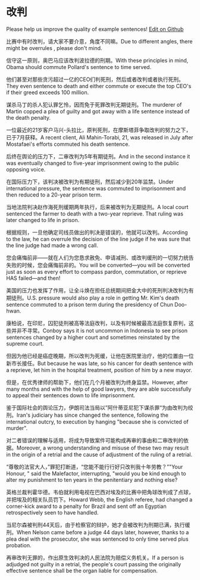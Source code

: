 # 改判

Please help us improve the quality of example sentences! [Edit on Github](https://github.com/jiyushe/jiyu-example-sentence-source/blob/main/chinese/gaipan.md)

<p><span class="chinese">比赛中有时改判，请大家不要介意，角度不同嘛。</span><span class="english">Due to different angles, there might be overrules , please don't mind.</span></p>

<p><span class="chinese">信守这一原则，奥巴马应该改判波拉德的刑期。</span><span class="english">With these principles in mind, Obama should commute Pollard's sentence to time served.</span></p>

<p><span class="chinese">他们甚至对那些贪污超过一亿的CEO们判死刑，然后或者改判或者执行死刑。</span><span class="english">They even sentence to death and either commute or execute the top CEO's if their greed exceeds 100 million.</span></p>

<p><span class="chinese">谋杀马丁的杀人犯认罪乞怜，因而免于死罪改判无期徒刑。</span><span class="english">The murderer of Martin copped a plea of guilty and got away with a life sentence instead of the death penalty.</span></p>

<p><span class="chinese">一位最近的21岁客户马兴-头拉比，原判死刑，在摩斯塔菲争取改判的努力之下，已于7月获释。</span><span class="english">A recent client, Ali Mahin-Torabi, 21, was released in July after Mostafaei's efforts commuted his death sentence.</span></p>

<p><span class="chinese">后终在舆论的压力下，二审改判为5年有期徒刑。</span><span class="english">And in the second instance it was eventually changed to five-year imprisonment owing to the public opposing voice.</span></p>

<p><span class="chinese">在国际压力下，该判决被改判为有期徒刑，然后减少到20年监禁。</span><span class="english">Under international pressure, the sentence was commuted to imprisonment and then reduced to a 20-year prison term.</span></p>

<p><span class="chinese">当地法院判决赵作海死刑缓期两年执行，后来被改判为无期徒刑。</span><span class="english">A local court sentenced the farmer to death with a two-year reprieve. That ruling was later changed to life in prison.</span></p>

<p><span class="chinese">根据规则，一旦他确定司线员做出的判决是错误的，他就可以改判。</span><span class="english">According to the law, he can overrule the decision of the line judge if he was sure that the line judge had made a wrong call.</span></p>

<p><span class="chinese">您会痛悔前非——就在人们为您恳求赦免、申请减刑、或改判缓刑的一切努力统告失败的时候，您会痛悔前非的。</span><span class="english">You will be converted—you will be converted just as soon as every effort to compass pardon, commutation, or reprieve HAS failed—and then!</span></p>

<p><span class="chinese">美国的压力也发挥了作用，让全斗焕在担任总统期间把金大中的死刑判决改判为有期徒刑。</span><span class="english">U.S. pressure would also play a role in getting Mr. Kim's death sentence commuted to a prison term during the presidency of Chun Doo-hwan.</span></p>

<p><span class="chinese">康柏说，在印尼，囚犯徒刑被高等法庭改判，以及有时候被最高法庭恢复原判，这些并非不寻常。</span><span class="english">Conboy says it is not uncommon in Indonesia to see prison sentences changed by a higher court and sometimes reinstated by the supreme court.</span></p>

<p><span class="chinese">但因为他已经是癌症晚期，所以改判为死缓，让他在医院里治疗，他的位置由一位新市长接任。</span><span class="english">But because he was late, so his cancer for death sentence with a reprieve, let him in the hospital treatment, position of him by a new mayor.</span></p>

<p><span class="chinese">但是，在优秀律师的帮助下，他们在几个月被改判为终身监禁。</span><span class="english">However, after many months and with the help of good lawyers, they are able successfully to appeal their sentences down to life imprisonment.</span></p>

<p><span class="chinese">鉴于国际社会的舆论压力，伊朗司法当局以”阿什蒂亚尼犯下谋杀罪“为由改判为绞刑。</span><span class="english">Iran's judiciary has since changed the sentence, following the international outcry, to execution by hanging "because she is convicted of murder".</span></p>

<p><span class="chinese">对二者错误的理解与适用，将成为导致案件可能构成再审的事由和二审改判的依据。</span><span class="english">Moreover, a wrong understanding and misuse of these two may result in the origin of a retrial and the cause of adjustment of the ruling of a retrial.</span></p>

<p><span class="chinese">“尊敬的法官大人，”罪犯打断道，“您能不能行行好只改判我十年劳教？”</span><span class="english">"Your Honour, " said the Malefactor, interrupting, "would you be kind enough to alter my punishment to ten years in the penitentiary and nothing else?</span></p>

<p><span class="chinese">英格兰裁判霍华德。韦伯就利用电视在巴西对埃及的比赛中把角球改判成了点球，并把埃及的相关队员罚下。</span><span class="english">Howard Webb, the English referee, had changed a corner-kick award to a penalty for Brazil and sent off an Egyptian retrospectively seen to have handled.</span></p>

<p><span class="chinese">当尼尔森被判刑44天后，由于检察官的辩护，她才会被改判为刑期已满，执行缓刑。</span><span class="english">When Nelson came before a judge 44 days later, however, thanks to a plea deal with the prosecutor, she was sentenced to only time served plus probation.</span></p>

<p><span class="chinese">再审改判无罪的，作出原生效判决的人民法院为赔偿义务机关。</span><span class="english">If a person is adjudged not guilty in a retrial, the people's court passing the originally effective sentence shall be the organ liable for compensation.</span></p>


